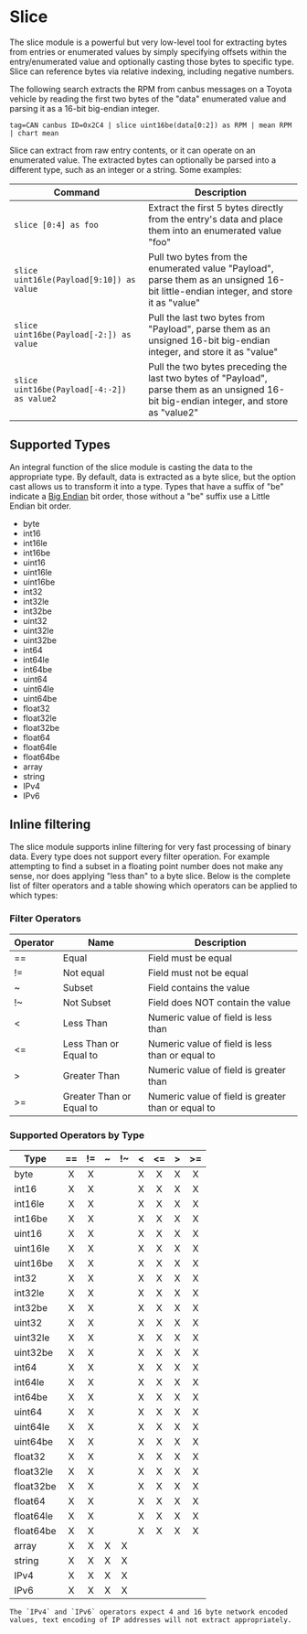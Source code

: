 # Slice

The slice module is a powerful but very low-level tool for extracting bytes from entries or enumerated values by simply specifying offsets within the entry/enumerated value and optionally casting those bytes to specific type.  Slice can reference bytes via relative indexing, including negative numbers.

The following search extracts the RPM from canbus messages on a Toyota vehicle by reading the first two bytes of the "data" enumerated value and parsing it as a 16-bit big-endian integer.

```gravwell
tag=CAN canbus ID=0x2C4 | slice uint16be(data[0:2]) as RPM | mean RPM | chart mean
```

Slice can extract from raw entry contents, or it can operate on an enumerated value. The extracted bytes can optionally be parsed into a different type, such as an integer or a string. Some examples:

| Command | Description |
|---------|-------------|
| `slice [0:4] as foo` | Extract the first 5 bytes directly from the entry's data and place them into an enumerated value "foo" |
| `slice uint16le(Payload[9:10]) as value` | Pull two bytes from the enumerated value "Payload", parse them as an unsigned 16-bit little-endian integer, and store it as "value" |
| `slice uint16be(Payload[-2:]) as value` | Pull the last two bytes from "Payload", parse them as an unsigned 16-bit big-endian integer, and store it as "value" |
| `slice uint16be(Payload[-4:-2]) as value2` | Pull the two bytes preceding the last two bytes of "Payload", parse them as an unsigned 16-bit big-endian integer, and store as "value2"

## Supported Types

An integral function of the slice module is casting the data to the appropriate type.  By default, data is extracted as a byte slice, but the option cast allows us to transform it into a type.  Types that have a suffix of "be" indicate a [Big Endian](https://en.wikipedia.org/wiki/Endianness) bit order, those without a "be" suffix use a Little Endian bit order.

* byte
* int16
* int16le
* int16be
* uint16
* uint16le
* uint16be
* int32
* int32le
* int32be
* uint32
* uint32le
* uint32be
* int64
* int64le
* int64be
* uint64
* uint64le
* uint64be
* float32
* float32le
* float32be
* float64
* float64le
* float64be
* array
* string
* IPv4
* IPv6

## Inline filtering

The slice module supports inline filtering for very fast processing of binary data.  Every type does not support every filter operation.  For example attempting to find a subset in a floating point number does not make any sense, nor does applying "less than" to a byte slice.  Below is the complete list of filter operators and a table showing which operators can be applied to which types:

### Filter Operators

| Operator | Name | Description |
|----------|------|-------------|
| == | Equal | Field must be equal
| != | Not equal | Field must not be equal
| ~ | Subset | Field contains the value
| !~ | Not Subset | Field does NOT contain the value
| < | Less Than | Numeric value of field is less than
| <= | Less Than or Equal to | Numeric value of field is less than or equal to
| > | Greater Than | Numeric value of field is greater than
| >= | Greater Than or Equal to | Numeric value of field is greater than or equal to

### Supported Operators by Type

Type     | == | != | ~ | !~ | < | <= | > | >=
----------|:---:|:---:|:---:|:---:|:---:|:---:|:---:|:---:
byte     | X | X |   |   | X | X | X | X 
int16    | X | X |   |   | X | X | X | X
int16le  | X | X |   |   | X | X | X | X
int16be  | X | X |   |   | X | X | X | X
uint16   | X | X |   |   | X | X | X | X
uint16le | X | X |   |   | X | X | X | X
uint16be | X | X |   |   | X | X | X | X 
int32    | X | X |   |   | X | X | X | X
int32le  | X | X |   |   | X | X | X | X
int32be  | X | X |   |   | X | X | X | X
uint32   | X | X |   |   | X | X | X | X
uint32le | X | X |   |   | X | X | X | X
uint32be | X | X |   |   | X | X | X | X
int64    | X | X |   |   | X | X | X | X
int64le  | X | X |   |   | X | X | X | X
int64be  | X | X |   |   | X | X | X | X
uint64   | X | X |   |   | X | X | X | X
uint64le | X | X |   |   | X | X | X | X
uint64be | X | X |   |   | X | X | X | X
float32  | X | X |   |   | X | X | X | X
float32le| X | X |   |   | X | X | X | X
float32be| X | X |   |   | X | X | X | X
float64  | X | X |   |   | X | X | X | X
float64le| X | X |   |   | X | X | X | X
float64be| X | X |   |   | X | X | X | X
array    | X | X | X | X |   |   |   |
string   | X | X | X | X |   |   |   |
IPv4     | X | X | X | X |   |   |   |
IPv6     | X | X | X | X |   |   |   |

```{note}
The `IPv4` and `IPv6` operators expect 4 and 16 byte network encoded values, text encoding of IP addresses will not extract appropriately.
```
